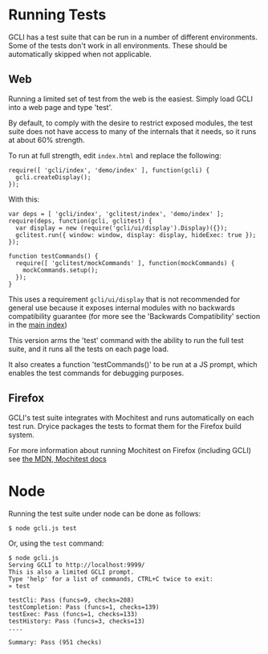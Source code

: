 
# Running Tests

GCLI has a test suite that can be run in a number of different environments.
Some of the tests don't work in all environments. These should be automatically
skipped when not applicable.


## Web

Running a limited set of test from the web is the easiest. Simply load GCLI
into a web page and type 'test'.

By default, to comply with the desire to restrict exposed modules, the test
suite does not have access to many of the internals that it needs, so it runs
at about 60% strength.

To run at full strength, edit `index.html` and replace the following:

    require([ 'gcli/index', 'demo/index' ], function(gcli) {
      gcli.createDisplay();
    });

With this:

    var deps = [ 'gcli/index', 'gclitest/index', 'demo/index' ];
    require(deps, function(gcli, gclitest) {
      var display = new (require('gcli/ui/display').Display)({});
      gclitest.run({ window: window, display: display, hideExec: true });
    });
    
    function testCommands() {
      require([ 'gclitest/mockCommands' ], function(mockCommands) {
        mockCommands.setup();
      });
    }

This uses a requirement `gcli/ui/display` that is not recommended for general
use because it exposes internal modules with no backwards compatibility
guarantee (for more see the 'Backwards Compatibility' section in the
[main index](index.md))

This version arms the 'test' command with the ability to run the full test
suite, and it runs all the tests on each page load.

It also creates a function 'testCommands()' to be run at a JS prompt, which
enables the test commands for debugging purposes.


## Firefox

GCLI's test suite integrates with Mochitest and runs automatically on each test
run. Dryice packages the tests to format them for the Firefox build system.

For more information about running Mochitest on Firefox (including GCLI) see
[the MDN, Mochitest docs](https://developer.mozilla.org/en/Mochitest)


# Node

Running the test suite under node can be done as follows:

    $ node gcli.js test

Or, using the `test` command:

    $ node gcli.js
    Serving GCLI to http://localhost:9999/
    This is also a limited GCLI prompt.
    Type 'help' for a list of commands, CTRL+C twice to exit:
    » test
    
    testCli: Pass (funcs=9, checks=208)
    testCompletion: Pass (funcs=1, checks=139)
    testExec: Pass (funcs=1, checks=133)
    testHistory: Pass (funcs=3, checks=13)
    ....
    
    Summary: Pass (951 checks)

